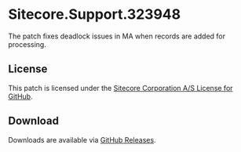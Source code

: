 # Sitecore.Support.323948
The patch fixes deadlock issues in MA when records are added for processing.

## License  
This patch is licensed under the [Sitecore Corporation A/S License for GitHub](https://github.com/sitecoresupport/Sitecore.Support.323948/blob/master/LICENSE).  

## Download  
Downloads are available via [GitHub Releases](https://github.com/sitecoresupport/Sitecore.Support.323948/releases).  
